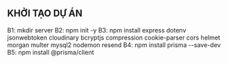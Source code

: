 ## KHỞI TẠO DỰ ÁN

B1: mkdir server
B2: npm init -y
B3: npm install express dotenv jsonwebtoken cloudinary bcryptjs compression cookie-parser cors helmet morgan multer mysql2 nodemon resend
B4: npm install prisma --save-dev  
B5: npm install @prisma/client
